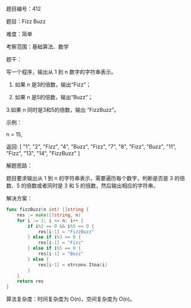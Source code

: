 题目编号：412

题目：Fizz Buzz

难度：简单

考察范围：基础算法、数学

题干：

写一个程序，输出从 1 到 n 数字的字符串表示。

1. 如果 n 是3的倍数，输出“Fizz”；

2. 如果 n 是5的倍数，输出“Buzz”；

3.如果 n 同时是3和5的倍数，输出 “FizzBuzz”。

示例：

n = 15,

返回:
[
    "1",
    "2",
    "Fizz",
    "4",
    "Buzz",
    "Fizz",
    "7",
    "8",
    "Fizz",
    "Buzz",
    "11",
    "Fizz",
    "13",
    "14",
    "FizzBuzz"
]

解题思路：

题目要求输出从 1 到 n 的字符串表示，需要遍历每个数字，判断是否是 3 的倍数、5 的倍数或者同时是 3 和 5 的倍数，然后输出相应的字符串。

解决方案：

```go
func fizzBuzz(n int) []string {
    res := make([]string, n)
    for i := 1; i <= n; i++ {
        if i%3 == 0 && i%5 == 0 {
            res[i-1] = "FizzBuzz"
        } else if i%3 == 0 {
            res[i-1] = "Fizz"
        } else if i%5 == 0 {
            res[i-1] = "Buzz"
        } else {
            res[i-1] = strconv.Itoa(i)
        }
    }
    return res
}
```

算法复杂度：时间复杂度为 O(n)，空间复杂度为 O(n)。
